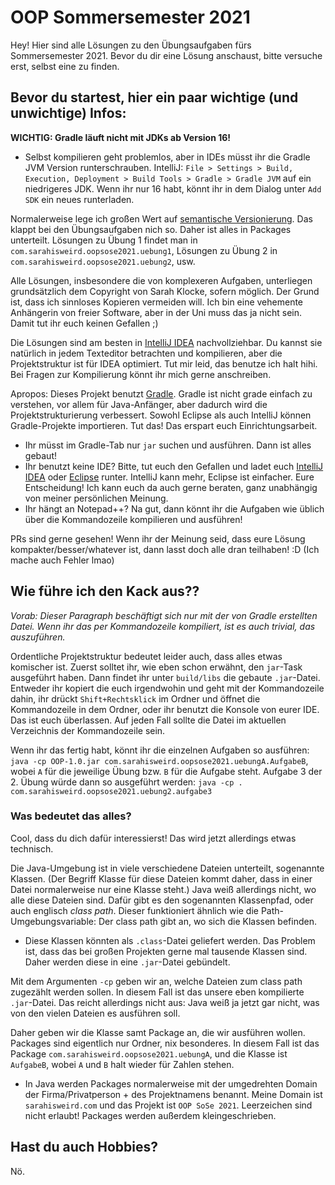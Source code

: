 # OOP Sommersemester 2021

Hey! Hier sind alle Lösungen zu den Übungsaufgaben fürs Sommersemester 2021. Bevor du dir eine Lösung anschaust, bitte versuche erst, selbst eine zu finden.

## Bevor du startest, hier ein paar wichtige (und unwichtige) Infos:

**WICHTIG: Gradle läuft nicht mit JDKs ab Version 16!**
- Selbst kompilieren geht problemlos, aber in IDEs müsst ihr die Gradle JVM Version runterschrauben. IntelliJ: ``File > Settings > Build, Execution, Deployment > Build Tools > Gradle > Gradle JVM`` auf ein niedrigeres JDK. Wenn ihr nur 16 habt, könnt ihr in dem Dialog unter ``Add SDK`` ein neues runterladen.

Normalerweise lege ich großen Wert auf [semantische Versionierung](https://semver.org/). Das klappt bei den Übungsaufgaben nich so. Daher ist alles in Packages unterteilt.  Lösungen zu Übung 1 findet man in ``com.sarahisweird.oopsose2021.uebung1``, Lösungen zu Übung 2 in ``com.sarahisweird.oopsose2021.uebung2``, usw.

Alle Lösungen, insbesondere die von komplexeren Aufgaben, unterliegen grundsätzlich dem Copyright von Sarah Klocke, sofern möglich. Der Grund ist, dass ich sinnloses Kopieren vermeiden will. Ich bin eine vehemente Anhängerin von freier Software, aber in der Uni muss das ja nicht sein. Damit tut ihr euch keinen Gefallen ;)

Die Lösungen sind am besten in [IntelliJ IDEA](https://www.jetbrains.com/idea/) nachvollziehbar. Du kannst sie natürlich in jedem Texteditor betrachten und kompilieren, aber die Projektstruktur ist für IDEA optimiert. Tut mir leid, das benutze ich halt hihi. Bei Fragen zur Kompilierung könnt ihr mich gerne anschreiben.

Apropos: Dieses Projekt benutzt [Gradle](https://gradle.org/). Gradle ist nicht grade einfach zu verstehen, vor allem für Java-Anfänger, aber dadurch wird die Projektstrukturierung verbessert. Sowohl Eclipse als auch IntelliJ können Gradle-Projekte importieren. Tut das! Das erspart euch Einrichtungsarbeit.
- Ihr müsst im Gradle-Tab nur ``jar`` suchen und ausführen. Dann ist alles gebaut!
- Ihr benutzt keine IDE? Bitte, tut euch den Gefallen und ladet euch [IntelliJ IDEA](https://www.jetbrains.com/idea/) oder [Eclipse](https://www.eclipse.org/) runter. IntelliJ kann mehr, Eclipse ist einfacher. Eure Entscheidung! Ich kann euch da auch gerne beraten, ganz unabhängig von meiner persönlichen Meinung.
- Ihr hängt an Notepad++? Na gut, dann könnt ihr die Aufgaben wie üblich über die Kommandozeile kompilieren und ausführen!

PRs sind gerne gesehen! Wenn ihr der Meinung seid, dass eure Lösung kompakter/besser/whatever ist, dann lasst doch alle dran teilhaben! :D (Ich mache auch Fehler lmao)

## Wie führe ich den Kack aus??

*Vorab: Dieser Paragraph beschäftigt sich nur mit der von Gradle erstellten Datei. Wenn ihr das per Kommandozeile kompiliert, ist es auch trivial, das auszuführen.*

Ordentliche Projektstruktur bedeutet leider auch, dass alles etwas komischer ist. Zuerst solltet ihr, wie eben schon erwähnt, den ``jar``-Task ausgeführt haben. Dann findet ihr unter ``build/libs`` die gebaute ``.jar``-Datei. Entweder ihr kopiert die euch irgendwohin und geht mit der Kommandozeile dahin, ihr drückt ``Shift+Rechtsklick`` im Ordner und öffnet die Kommandozeile in dem Ordner, oder ihr benutzt die Konsole von eurer IDE. Das ist euch überlassen. Auf jeden Fall sollte die Datei im aktuellen Verzeichnis der Kommandozeile sein.

Wenn ihr das fertig habt, könnt ihr die einzelnen Aufgaben so ausführen: ``java -cp OOP-1.0.jar com.sarahisweird.oopsose2021.uebungA.AufgabeB``, wobei ``A`` für die jeweilige Übung bzw. ``B`` für die Aufgabe steht. Aufgabe 3 der 2. Übung würde dann so ausgeführt werden: ``java -cp . com.sarahisweird.oopsose2021.uebung2.aufgabe3``

### Was bedeutet das alles?

Cool, dass du dich dafür interessierst! Das wird jetzt allerdings etwas technisch.

Die Java-Umgebung ist in viele verschiedene Dateien unterteilt, sogenannte Klassen. (Der Begriff Klasse für diese Dateien kommt daher, dass in einer Datei normalerweise nur eine Klasse steht.) Java weiß allerdings nicht, wo alle diese Dateien sind. Dafür gibt es den sogenannten Klassenpfad, oder auch englisch *class path*. Dieser funktioniert ähnlich wie die Path-Umgebungsvariable: Der class path gibt an, wo sich die Klassen befinden.
- Diese Klassen könnten als ``.class``-Datei geliefert werden. Das Problem ist, dass das bei großen Projekten gerne mal tausende Klassen sind. Daher werden diese in eine ``.jar``-Datei gebündelt.

Mit dem Argumenten ``-cp`` geben wir an, welche Dateien zum class path zugezählt werden sollen. In diesem Fall ist das unsere eben kompilierte ``.jar``-Datei. Das reicht allerdings nicht aus: Java weiß ja jetzt gar nicht, was von den vielen Dateien es ausführen soll.

Daher geben wir die Klasse samt Package an, die wir ausführen wollen. Packages sind eigentlich nur Ordner, nix besonderes. In diesem Fall ist das Package ``com.sarahisweird.oopsose2021.uebungA``, und die Klasse ist ``AufgabeB``, wobei ``A`` und ``B`` halt wieder für Zahlen stehen.
- In Java werden Packages normalerweise mit der umgedrehten Domain der Firma/Privatperson + des Projektnamens benannt. Meine Domain ist ``sarahisweird.com`` und das Projekt ist ``OOP SoSe 2021``. Leerzeichen sind nicht erlaubt! Packages werden außerdem kleingeschrieben.

## Hast du auch Hobbies?

Nö.